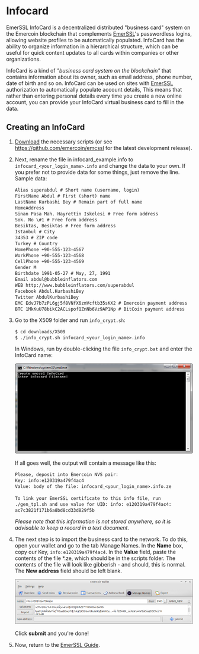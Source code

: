 # Infocard

EmerSSL InfoCard is a decentralized distributed "business card" system on
the Emercoin blockchain that complements
[EmerSSL](/en/blockchain-services/emerssl/emerssl-introduction.md)'s passwordless logins, allowing website
profiles to be automatically populated. InfoCard has the ability to
organize information in a hierarchical structure, which can be useful
for quick content updates to all cards within companies or other
organizations.

InfoCard is a kind of *"business card system on the blockchain"* that
contains information about its owner, such as email address, phone
number, date of birth and so on. InfoCard can be used on sites with
[EmerSSL](/en/blockchain-services/emerssl/emerssl-introduction.md) authorization to automatically populate
account details, This means that rather than entering personal details
every time you create a new online account, you can provide your
InfoCard virtual business card to fill in the data.

Creating an InfoCard
--------------------

1. <a target="_blank" rel="nofollow" href="https://pool.emercoin.com/emcssl">Download</a> the necessary scripts (or
   see <a target="_blank" rel="nofollow" href="https://github.com/emercoin/emcssl">https://github.com/emercoin/emcssl</a> for the latest    development release).

2. Next, rename the file in infocard\_example.info to
   `infocard_<your_login_name>.info` and change the data to your
   own. If you prefer not to provide data for some things, just remove the
   line. Sample data:

   ```text
   Alias superabdul # Short name (username, login) 
   FirstName Abdul # First (short) name 
   LastName Kurbashi Bey # Remain part of full name 
   HomeAddress 
   Sinan Pasa Mah. Hayrettin Iskelesi # Free form address 
   Sok. No \#1 # Free form address 
   Besiktas, Besiktas # Free form address 
   Istanbul # City
   34353 # ZIP code 
   Turkey # Country 
   HomePhone +90-555-123-4567 
   WorkPhone +90-555-123-4568 
   CellPhone +90-555-123-4569 
   Gender M
   Birthdate 1991-05-27 # May, 27, 1991 
   Email abdul@bubbleinflators.com 
   WEB http://www.bubbleinflators.com/superabdul 
   Facebook Abdul.KurbashiBey
   Twitter AbdulKurbashiBey 
   EMC EdvJ7b7zPL6gj5f8VNfX6zmVcftb35sKX2 # Emercoin payment address 
   BTC 1MkKuU78bikC2ACLspofQZnNb6Vz9AP1Np # BitCoin payment address 
   ```

3. Go to the X509 folder and run `info_crypt.sh`:

   ```
   $ cd downloads/X509
   $ ./info_crypt.sh infocard_<your_login_name>.info
   ```

   In Windows, run by double-clicking the file `info_crypt.bat` and enter the InfoCard name:

   <dev class="boxOverflow">
   <img src="/images/Infocard0.png" alt="info_crypt.bat">
   </dev>

   If all goes well, the output will contain a message like this:
   ```text
   Please, deposit into Emercoin NVS pair:
   Key: info:e120319a479f4ac4
   Value: body of the file: infocard_<your_login_name>.info.ze

   To link your EmerSSL certificate to this info file, run ./gen_tpl.sh and use value for UID: info: e120319a479f4ac4:      ac7c3821f171b6a8bd8cd33d829f5b
   ```

   *Please note that this information is not stored anywhere, so it is
   advisable to keep a record in a text document.*

4. The next step is to import the business card to the network. To do this,
   open your wallet and go to the tab Manage Names. In the **Name** box,
   copy our Key, `info:e120319a479f4ac4`. In the **Value** field, paste the
   contents of the file *.ze, which should be in the scripts folder. The
   contents of the file will look like gibberish - and should, this is
   normal. The **New address** field should be left blank.

   <dev class="boxOverflow">
   <img src="/images/Infocard1.png" alt="Wallet Appearance">
   </dev>

   Click **submit** and you're done!

5. Now, return to the [EmerSSL Guide](/en/blockchain-services/emerssl/emerssl-guide.md).
